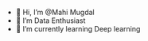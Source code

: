 - 👋 Hi, I’m @Mahi Mugdal
- 👀 I’m Data Enthusiast
- 🌱 I’m currently learning Deep learning


<!---
mudgalma/mudgalma is a ✨ special ✨ repository because its `README.md` (this file) appears on your GitHub profile.
You can click the Preview link to take a look at your changes.
--->
